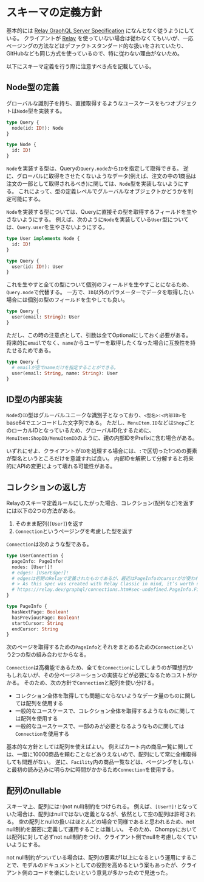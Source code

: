 # スキーマの定義方針

基本的には [Relay GraohQL Server Specification](https://relay.dev/docs/guides/graphql-server-specification/) になんとなく従うようにしている。
クライアントが [Relay](https://relay.dev/) を使っていない場合は従わなくてもいいが、一応ページングの方法などはデファクトスタンダード的な扱いをされていたり、GitHubなども同じ方式を使っているので、特に従わない理由がないため。

以下にスキーマ定義を行う際に注意すべき点を記載している。

## Node型の定義

グローバルな識別子を持ち、直接取得するようなユースケースをもつオブジェクトは`Node`型を実装する。

```graphql
type Query {
  node(id: ID!): Node
}

type Node {
  id: ID!
}
```

`Node`を実装する型は、Queryの`Query.node`から`ID`を指定して取得できる。
逆に、グローバルに取得をさせたくないようなデータ(例えば、注文の中の1商品は注文の一部として取得されるべき)に関しては、`Node`型を実装しないようにする。
これによって、型の定義レベルでグルーバルなオブジェクトかどうかを判定可能にする。

`Node`を実装する型については、Queryに直接その型を取得するフィールドを生やさないようにする。
例えば、次のように`Node`を実装している`User`型については、`Query.user`を生やさないようにする。

```graphql
type User implements Node {
  id: ID!
}

type Query {
  user(id: ID!): User
}
```

これを生やすと全ての型について個別のフィールドを生やすことになるため、`Query.node`で代替する。
一方で、`ID`以外のパラメーターでデータを取得したい場合には個別の型のフィールドを生やしても良い。

```graphql
type Query {
  user(email: String): User
}
```

ただし、この時の注意点として、引数は全てOptionalにしておく必要がある。
将来的に`email`でなく、`name`からユーザーを取得したくなった場合に互換性を持たせるためである。

```graphql
type Query {
  # emailが空でnameだけを指定することができる。
  user(email: String, name: String): User
}
```

## ID型の内部実装

`Node`の`ID`型はグルーバルユニークな識別子となっており、`<型名>:<内部ID>`をbase64でエンコードした文字列である。
ただし、`MenuItem.ID`などは`Shop`ごとのローカルIDとなっているため、グローバルID化するために、`MenuItem:ShopID/MenuItemID`のように、親の内部IDをPrefixに含む場合がある。

いずれにせよ、クライアントが`ID`を処理する場合には、`:`で区切った1つめの要素が型名というところだけを意識すれば良い。
内部IDを解釈して分解すると将来的にAPIの変更によって壊れる可能性がある。

## コレクションの返し方

Relayのスキーマ定義ルールにしたがった場合、コレクション(配列など)を返すには以下の2つの方法がある。

1. そのまま配列(`[User]`)を返す
2. `Connection`というページングを考慮した型を返す

`Connection`は次のような型である。

```graphql
type UserConnection {
  pageInfo: PageInfo!
  nodes: [User!]!
  # edges: [UserEdge!]!
  # edgesは初期のRelayで定義されたものであるが、最近はPageInfoのcursorがが使われるようなのでedgeは不要な模様。
  # > As this spec was created with Relay Classic in mind, it’s worth noting that Relay Legacy did not define startCursor and endCursor, and relied on selecting the cursor of each edge; Relay Modern began selecting startCursor and endCursor instead to save bandwidth (since it doesn’t use any cursors in between).
  # https://relay.dev/graphql/connections.htm#sec-undefined.PageInfo.Fields
}

type PageInfo {
  hasNextPage: Boolean!
  hasPreviousPage: Boolean!
  startCursor: String
  endCursor: String
}
```

次のページを取得するための`PageInfo`とそれをまとめるための`Connection`という2つの型の組み合わせからなる。

`Connection`は高機能であるため、全てを`Connection`にしてしまうのが理想的かもしれないが、その分ページネーションの実装などが必要になるためコストがかかる。
そのため、次の方針で`Connection`と配列を使い分ける。

- コレクション全体を取得しても問題にならないようなデータ量のものに関しては配列を使用する
- 一般的なユースケースで、コレクション全体を取得するようなものに関しては配列を使用する
- 一般的なユースケースで、一部のみが必要となるようなものに関しては`Connection`を使用する

基本的な方針としては配列を使えばよい。
例えばカート内の商品一覧に関しては、一度に10000商品を頼むことなどありえないので、配列にして常に全権取得しても問題がない。
逆に、`Facility`内の商品一覧などは、ページングをしないと最初の読み込みに明らかに時間がかかるため`Connection`を使用する。

## 配列のnullable

スキーマ上、配列には`!`(not null)制約をつけられる。
例えば、`[User!]!`となっていた場合は、配列はnullではない定義となるが、依然として空の配列は許可される。
空の配列とnullの扱いはほとんどの場合で同様であると思われるため、not null制約を厳密に定義して運用することは難しい。
そのため、Chompyにおいては配列に対して必ずnot null制約をつけ、クライアント側でnullを考慮しなくていいようにする。

not null制約がついている場合は、配列の要素が1以上になるという運用にすることで、モデルのドキュメントとしての役割を高めるという案もあったが、クライアント側のコードを楽にしたいという意見が多かったので見送った。